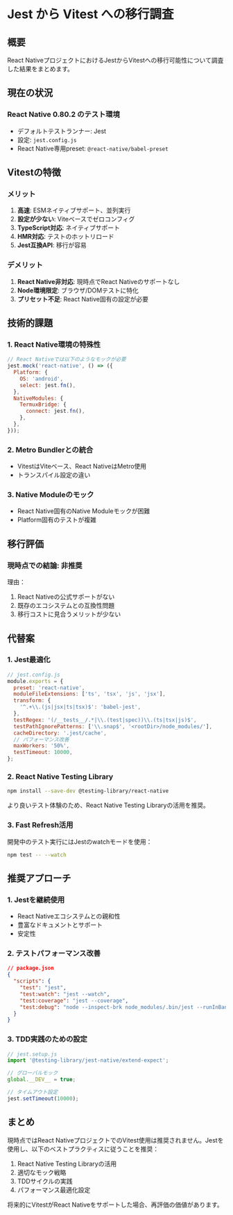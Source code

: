 # Jest から Vitest への移行調査

## 概要

React NativeプロジェクトにおけるJestからVitestへの移行可能性について調査した結果をまとめます。

## 現在の状況

### React Native 0.80.2 のテスト環境
- デフォルトテストランナー: Jest
- 設定: `jest.config.js`
- React Native専用preset: `@react-native/babel-preset`

## Vitestの特徴

### メリット
1. **高速**: ESMネイティブサポート、並列実行
2. **設定が少ない**: Viteベースでゼロコンフィグ
3. **TypeScript対応**: ネイティブサポート
4. **HMR対応**: テストのホットリロード
5. **Jest互換API**: 移行が容易

### デメリット
1. **React Native非対応**: 現時点でReact Nativeのサポートなし
2. **Node環境限定**: ブラウザ/DOMテストに特化
3. **プリセット不足**: React Native固有の設定が必要

## 技術的課題

### 1. React Native環境の特殊性
```javascript
// React Nativeでは以下のようなモックが必要
jest.mock('react-native', () => ({
  Platform: {
    OS: 'android',
    select: jest.fn(),
  },
  NativeModules: {
    TermuxBridge: {
      connect: jest.fn(),
    },
  },
}));
```

### 2. Metro Bundlerとの統合
- VitestはViteベース、React NativeはMetro使用
- トランスパイル設定の違い

### 3. Native Moduleのモック
- React Native固有のNative Moduleモックが困難
- Platform固有のテストが複雑

## 移行評価

### 現時点での結論: **非推奨**

理由：
1. React Nativeの公式サポートがない
2. 既存のエコシステムとの互換性問題
3. 移行コストに見合うメリットが少ない

## 代替案

### 1. Jest最適化
```javascript
// jest.config.js
module.exports = {
  preset: 'react-native',
  moduleFileExtensions: ['ts', 'tsx', 'js', 'jsx'],
  transform: {
    '^.+\\.(js|jsx|ts|tsx)$': 'babel-jest',
  },
  testRegex: '(/__tests__/.*|\\.(test|spec))\\.(ts|tsx|js)$',
  testPathIgnorePatterns: ['\\.snap$', '<rootDir>/node_modules/'],
  cacheDirectory: '.jest/cache',
  // パフォーマンス改善
  maxWorkers: '50%',
  testTimeout: 10000,
};
```

### 2. React Native Testing Library
```bash
npm install --save-dev @testing-library/react-native
```

より良いテスト体験のため、React Native Testing Libraryの活用を推奨。

### 3. Fast Refresh活用
開発中のテスト実行にはJestのwatchモードを使用：
```bash
npm test -- --watch
```

## 推奨アプローチ

### 1. Jestを継続使用
- React Nativeエコシステムとの親和性
- 豊富なドキュメントとサポート
- 安定性

### 2. テストパフォーマンス改善
```json
// package.json
{
  "scripts": {
    "test": "jest",
    "test:watch": "jest --watch",
    "test:coverage": "jest --coverage",
    "test:debug": "node --inspect-brk node_modules/.bin/jest --runInBand"
  }
}
```

### 3. TDD実践のための設定
```javascript
// jest.setup.js
import '@testing-library/jest-native/extend-expect';

// グローバルモック
global.__DEV__ = true;

// タイムアウト設定
jest.setTimeout(10000);
```

## まとめ

現時点ではReact NativeプロジェクトでのVitest使用は推奨されません。Jestを使用し、以下のベストプラクティスに従うことを推奨：

1. React Native Testing Libraryの活用
2. 適切なモック戦略
3. TDDサイクルの実践
4. パフォーマンス最適化設定

将来的にVitestがReact Nativeをサポートした場合、再評価の価値があります。